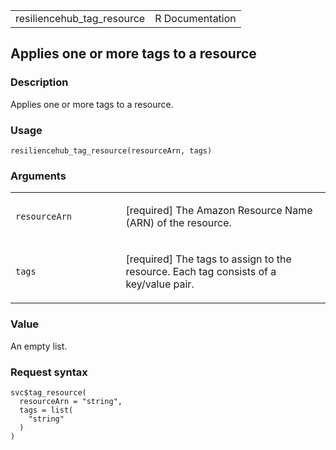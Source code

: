 <table style="width: 100%;">
<tbody>
<tr class="odd">
<td>resiliencehub_tag_resource</td>
<td style="text-align: right;">R Documentation</td>
</tr>
</tbody>
</table>

## Applies one or more tags to a resource

### Description

Applies one or more tags to a resource.

### Usage

    resiliencehub_tag_resource(resourceArn, tags)

### Arguments

<table>
<colgroup>
<col style="width: 35%" />
<col style="width: 65%" />
</colgroup>
<tbody>
<tr class="odd">
<td><code
id="resiliencehub_tag_resource_:_resourceArn">resourceArn</code></td>
<td><p>[required] The Amazon Resource Name (ARN) of the
resource.</p></td>
</tr>
<tr class="even">
<td><code id="resiliencehub_tag_resource_:_tags">tags</code></td>
<td><p>[required] The tags to assign to the resource. Each tag consists
of a key/value pair.</p></td>
</tr>
</tbody>
</table>

### Value

An empty list.

### Request syntax

    svc$tag_resource(
      resourceArn = "string",
      tags = list(
        "string"
      )
    )
